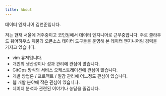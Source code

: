 ```yaml
---
title: About
---
```

데이터 엔지니어 김연준입니다.

저는 현재 서울에 거주중이고 코인원에서 데이터 엔지니어로 근무중입니다. 주로 클라우드 웨어하우스 제품과 오픈소스 데이터 도구들을 운영해 본 데이터 엔지니어링 경력을 가지고 있습니다. 

- vim 유저입니다.
- 개인의 생산성이나 성과 관리에 관심이 많습니다.
- GitOps 방식의 서비스 오케스트레이션에 관심이 많습니다.
- 개발 방법론 / 프로젝트 / 일감 관리에 어느정도 관심이 있습니다.
- 웹 개발 분야에 작은 관심이 있습니다.
- 데이터 분석과 관련된 이야기나 농담을 즐깁니다.